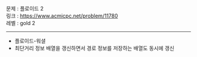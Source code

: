 문제 : 플로이드 2
<br>
링크 : https://www.acmicpc.net/problem/11780
<br>
레벨 : gold 2

---

- 플로이드-워셜
- 최단거리 정보 배열을 갱신하면서 경로 정보를 저장하는 배열도 동시에 갱신